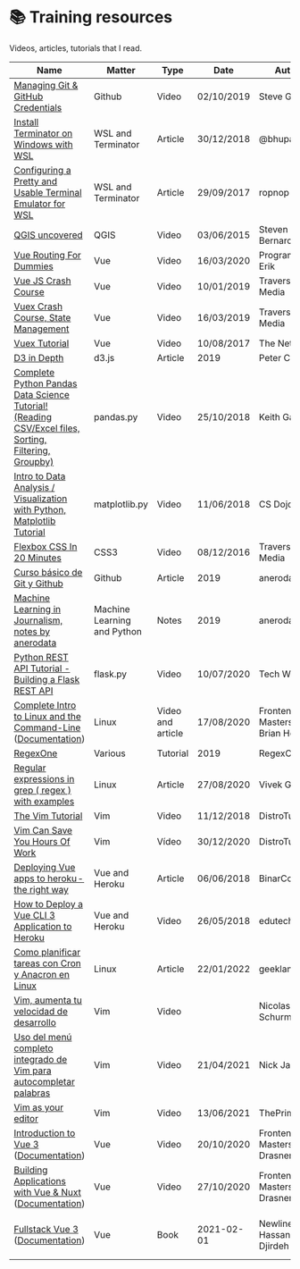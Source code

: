 # 📚 Training resources

Videos, articles, tutorials that I read.

|  Name | Matter | Type | Date | Author | Record |
|---|---|---|---|---|---|
| [Managing Git & GitHub Credentials](https://www.youtube.com/watch?v=mskIcsJFzcI)  | Github  | Video | 02/10/2019 | Steve Griffith | |
| [Install Terminator on Windows with WSL](https://medium.com/@bhupathy/install-terminator-on-windows-with-wsl-2826591d2156)  | WSL and Terminator  | Article | 30/12/2018 | @bhupathy | |
| [Configuring a Pretty and Usable Terminal Emulator for WSL](https://blog.ropnop.com/configuring-a-pretty-and-usable-terminal-emulator-for-wsl/)  | WSL and Terminator  | Article | 29/09/2017 | ropnop | |
| [QGIS uncovered](https://www.youtube.com/playlist?list=PL7HotvlLKHCs9nD1fFUjSOsZrsnctyV2R) | QGIS | Video | 03/06/2015 | Steven Bernard | [QGIS-Uncovered](https://github.com/anerodata/formacion/tree/master/QGIS/QGIS-Uncovered) |
| [Vue Routing For Dummies](https://www.youtube.com/watch?v=-uCUCmrNgeo) | Vue | Video | 16/03/2020 | Program With Erik | [portfolio](https://github.com/anerodata/portfolio) |
| [Vue JS Crash Course](https://www.youtube.com/watch?v=Wy9q22isx3U&) | Vue | Video | 10/01/2019 |  Traversy Media | [vue-cli](https://github.com/anerodata/formacion/tree/master/Javascript/vue-cli) |
| [Vuex Crash Course, State Management](https://www.youtube.com/watch?v=5lVQgZzLMHc) | Vue | Video | 16/03/2019 |  Traversy Media | [vue-vuex](https://github.com/anerodata/formacion/tree/master/javascript/vue-vuex) |
| [Vuex Tutorial](https://www.youtube.com/playlist?list=PL4cUxeGkcC9i371QO_Rtkl26MwtiJ30P2) | Vue | Video | 10/08/2017 | The Net Ninja | [portfolio](https://github.com/anerodata/portfolio) |
| [D3 in Depth](https://www.d3indepth.com/) | d3.js | Article | 2019 | Peter Cook | |
| [Complete Python Pandas Data Science Tutorial! (Reading CSV/Excel files, Sorting, Filtering, Groupby)](https://www.youtube.com/watch?v=vmEHCJofslg) | pandas.py | Video | 25/10/2018 | Keith Galli | [tutorial-pandas](https://github.com/anerodata/formacion/tree/master/python/apuntes-pandas) |
| [Intro to Data Analysis / Visualization with Python, Matplotlib Tutorial](https://www.youtube.com/watch?v=a9UrKTVEeZA&t=590s) | matplotlib.py | Video | 11/06/2018 | CS Dojo | [tutorial-matplotlib](https://github.com/anerodata/formacion/tree/master/python/tutorial-matplotlib) |
| [Flexbox CSS In 20 Minutes](https://www.youtube.com/watch?v=JJSoEo8JSnc) | CSS3 | Video | 08/12/2016 | Traversy Media | [css-flexbox](https://github.com/anerodata/formacion/tree/master/html-css/css-flexbox) |
| [Curso básico de Git y Github](https://github.com/anerodata/formacion/tree/master/otros/apuntes-github) | Github | Article | 2019 | anerodata | | 
| [Machine Learning in Journalism, notes by anerodata](https://github.com/anerodata/formacion/tree/master/otros/machine-learning-in-journalism) | Machine Learning and Python | Notes | 2019 | anerodata | | 
| [Python REST API Tutorial - Building a Flask REST API](https://youtu.be/GMppyAPbLYk?t=829) | flask.py | Video | 10/07/2020 | Tech With Tim | [tutorial-flask-api](https://github.com/anerodata/formacion/tree/master/python/tutorial-flask-api) |
| [Complete Intro to Linux and the Command-Line](https://frontendmasters.com/courses/linux-command-line/) ([Documentation](https://btholt.github.io/complete-intro-to-linux-and-the-cli/)) | Linux | Video and article | 17/08/2020 | Frontend Masters and Brian Holt | [linux-command-line](https://github.com/anerodata/formacion/tree/master/linux/command-line) |
| [RegexOne](https://regexone.com/) | Various | Tutorial | 2019 | RegexOne | [regex](https://github.com/anerodata/formacion/tree/master/linux/regex) |
| [Regular expressions in grep ( regex ) with examples](https://www.cyberciti.biz/faq/grep-regular-expressions/) | Linux | Article | 27/08/2020 | Vivek Gite | [regex](https://github.com/anerodata/formacion/tree/master/linux/regex) |
| [The Vim Tutorial](https://www.youtube.com/watch?v=ER5JYFKkYDg&ab_channel=DistroTube) | Vim | Video | 11/12/2018 | DistroTube | [vim](https://github.com/anerodata/formacion/tree/master/linux/vim) |
|[Vim Can Save You Hours Of Work](https://www.youtube.com/watch?v=bshMXXX40_4&t=630s&ab_channel=DistroTube) | Vim | Vídeo | 30/12/2020 | DistroTube | [vim](https://github.com/anerodata/formacion/tree/master/linux/vim) |
| [Deploying Vue apps to heroku - the right way](https://medium.com/binarcode/deploying-vue-apps-to-heroku-the-right-way-26b11c1ae5cd) | Vue and Heroku | Article | 06/06/2018 | BinarCode | |
| [How to Deploy a Vue CLI 3 Application to Heroku](https://www.youtube.com/watch?v=yfW9knTBR90&ab_channel=edutechional) | Vue and Heroku | Video | 26/05/2018 | edutechional | |
| [Como planificar tareas con Cron y Anacron en Linux](https://geekland.eu/planificar-tareas-con-cron-y-anacron-en-linux/) | Linux | Article | 22/01/2022 | geekland.eu | |
| [Vim, aumenta tu velocidad de desarrollo](https://www.udemy.com/course/vim-aumenta-tu-velocidad-de-desarrollo/learn/lecture/15495998#overview) | Vim | Video | | Nicolas Schurmann |[vim](https://github.com/anerodata/formacion/tree/master/linux/vim) |
| [Uso del menú completo integrado de Vim para autocompletar palabras](https://www.youtube.com/watch?v=2f8h45YR494&ab_channel=NickJanetakis) | Vim | Video | 21/04/2021 | Nick Janetakis | |
| [Vim as your editor](https://www.youtube.com/watch?v=gSHf_b6AWKc) | Vim | Video | 13/06/2021 | ThePrimeagen | [Vim](https://github.com/anerodata/recursos/tree/master/linux/vim) |
| [Introduction to Vue 3](https://frontendmasters.com/courses/vue-3/) ([Documentation](https://github.com/sdras/intro-to-vue)) | Vue | Video | 20/10/2020 | Frontend Masters Sarah Drasner | [vue-3-introduction](https://github.com/anerodata/recursos/tree/master/Javascript/vue-3-introduction) |
| [Building Applications with Vue & Nuxt](https://frontendmasters.com/courses/vue-nuxt-apps/) ([Documentation](https://github.com/anerodata/building-web-apps-with-vue)) | Vue | Video | 27/10/2020 | Frontend Masters Sarah Drasner | [building-web-apps-with-vue](https://github.com/anerodata/building-web-apps-with-vue) |
| [Fullstack Vue 3](https://app.gumroad.com/library) ([Documentation](https://github.com/anerodata/full-stack-vue-advanced-code)) | Vue | Book | 2021-02-01 | Newline and Hassan Djirdeh | [full-stack-vue-advanced-code](https://github.com/anerodata/full-stack-vue-advanced-code) |
